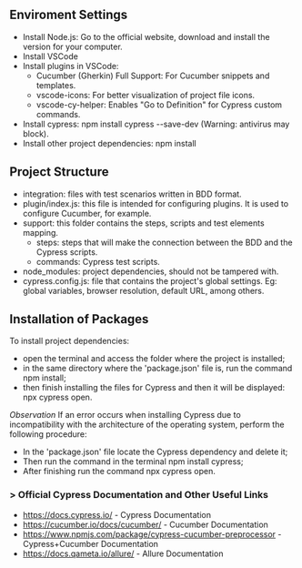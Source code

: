 ## Enviroment Settings
* Install Node.js: Go to the official website, download and install the version for your computer.
* Install VSCode
* Install plugins in VSCode:
    * Cucumber (Gherkin) Full Support: For Cucumber snippets and templates.
    * vscode-icons: For better visualization of project file icons.
    * vscode-cy-helper: Enables "Go to Definition" for Cypress custom commands.
* Install cypress: npm install cypress --save-dev (Warning: antivirus may block).
* Install other project dependencies: npm install
<!-- * Install Allure Report: Scoop (for windows) can be used to install Allure in an automatic way, or do it manually: https://docs.qameta.io/allure/ -->

## Project Structure
* integration: files with test scenarios written in BDD format.
* plugin/index.js: this file is intended for configuring plugins. It is used to configure Cucumber, for example.
* support: this folder contains the steps, scripts and test elements mapping.
    * steps: steps that will make the connection between the BDD and the Cypress scripts.
    * commands: Cypress test scripts.
* node_modules: project dependencies, should not be tampered with.
* cypress.config.js: file that contains the project's global settings. Eg: global variables, browser resolution, default URL, among others.

## Installation of Packages
To install project dependencies:
- open the terminal and access the folder where the project is installed;
- in the same directory where the 'package.json' file is, run the command npm install;
- then finish installing the files for Cypress and then it will be displayed: npx cypress open.

*Observation*
If an error occurs when installing Cypress due to incompatibility with the architecture of the operating system, perform the following procedure:
- In the 'package.json' file locate the Cypress dependency and delete it;
- Then run the command in the terminal npm install cypress;
- After finishing run the command npx cypress open.

### > Official Cypress Documentation and Other Useful Links
* https://docs.cypress.io/ - Cypress Documentation
* https://cucumber.io/docs/cucumber/ - Cucumber Documentation
* https://www.npmjs.com/package/cypress-cucumber-preprocessor - Cypress+Cucumber Documentation
* https://docs.qameta.io/allure/ - Allure Documentation